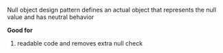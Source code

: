 Null object design pattern defines an actual object that represents the null value and has neutral behavior

**Good for**
1. readable code and removes extra null check